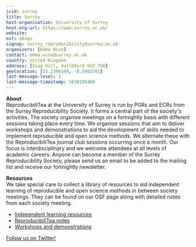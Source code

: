 ```yaml
---
jcid: surrey
title: Surrey
host-organisation: University of Surrey
host-org-url: https://www.surrey.ac.uk/
website: 
osf: a6xqu
signup: surrey_reproducibility@surrey.ac.uk 
organisers: [Emma Wise]  
contact: emma.wise@surrey.ac.uk  
country: United Kingdom
address: [Stag Hill, Guildford GU2 7XH]
geolocation: [51.2396149, -0.5902781]
last-message-level: 1
last-message-timestamp: 1638195460
---  
```

  
**About**   
ReproducibiliTea at the University of Surrey is run by PGRs and ECRs from the Surrey Reproducibility Society. It forms a central part of the society's activities. The society organise meetings on a fortnightly basis with different sessions taking place every time. We organise sessions that aim to deliver workshops and demonstrations to aid the development of skills needed to implement reproducible and open science methods. We alternate these with the ReproducibiliTea journal club sessions occurring once a month. Our focus is interdisciplinary and we welcome attendees at all levels of academic careers. Anyone can become a member of the Surrey Reproducibility Society, please send us an email to be added to the mailing list and receive our fortnightly newsletter.  
  
**Resources**  
We take special care to collect a library of resources to aid independent learning of reproducible and open science methods in between society meetings. They can be found on our OSF page along with detailed notes from each society meeting.  
* [Independent learning resources](https://osf.io/4ahfw/)  
* [ReproducibiliTea notes](https://osf.io/c3esj/)  
* [Workshops and demonstrations](https://osf.io/svtr9/)  
  
[Follow us on Twitter!](https://twitter.com/Surrey_Repro)
